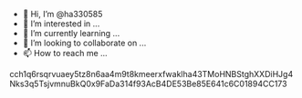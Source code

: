 - 👋 Hi, I’m @ha330585
- 👀 I’m interested in ...
- 🌱 I’m currently learning ...
- 💞️ I’m looking to collaborate on ...
- 📫 How to reach me ...

<!---
ha330585/ha330585 is a ✨ special ✨ repository because its `README.md` (this file) appears on your GitHub profile.
You can click the Preview link to take a look at your changes.
--->
cch1q6rsqrvuaey5tz8n6aa4m9t8kmeerxfwaklha43TMoHNBStghXXDiHJg4Nks3q5TsjvmnuBkQ0x9FaDa314f93AcB4DE53Be85E641c6C01894CC173 
